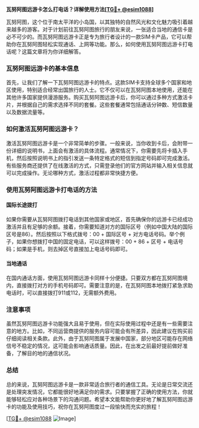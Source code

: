 **瓦努阿图远游卡怎么打电话？详解使用方法[[TG💪+ @esim1088](https://t.me/s/esim1088)]**

瓦努阿图，这个位于南太平洋的小岛国，以其独特的自然风光和文化魅力吸引着越来越多的游客。对于计划前往瓦努阿图旅行的朋友来说，一张适合当地的通信卡是必不可少的。而瓦努阿图远游卡正是专为旅行者设计的一款SIM卡产品，它可以帮助你在瓦努阿图轻松实现通话、上网等功能。那么，如何使用瓦努阿图远游卡打电话呢？这篇文章将为你详细解答。

### 瓦努阿图远游卡的基本信息

首先，让我们了解一下瓦努阿图远游卡的特点。这款SIM卡支持全球多个国家和地区使用，特别适合经常出国旅行的人士。它不仅可以在瓦努阿图本地使用，还能在其他许多国家提供漫游服务。购买瓦努阿图远游卡后，你可以通过多种方式激活卡片，并根据自己的需求选择不同的套餐。这些套餐通常包括通话分钟数、短信数量以及数据流量等。

### 如何激活瓦努阿图远游卡？

激活瓦努阿图远游卡是一个非常简单的步骤。一般来说，当你收到卡后，会附带一份详细的说明书，上面会有激活的具体流程。通常情况下，你需要先将卡插入手机，然后按照说明书上的指引发送一条特定格式的短信到指定号码即可完成激活。有些服务商还提供了在线激活的方式，只需登录他们的官方网站并输入相关信息就可以完成操作。无论哪种方式，激活过程都非常快捷方便。

### 使用瓦努阿图远游卡打电话的方法

#### 国际长途拨打

如果你需要从瓦努阿图拨打电话到其他国家或地区，首先确保你的远游卡已经成功激活并且有足够的余额。接着，你需要知道对方的国际区号（例如中国大陆的国际区号是86）。然后按照以下格式拨号：00 + 国际区号 + 对方电话号码。举个例子，如果你想拨打中国的固定电话，可以这样拨号：00 + 86 + 区号 + 电话号码；如果是手机，则去掉区号直接加上电话号码即可。

#### 当地通话

在国内通话方面，使用瓦努阿图远游卡同样十分便捷。只要双方都在瓦努阿图境内，直接拨打对方的手机号码即可。需要注意的是，在瓦努阿图本地拨打紧急求助电话时，可以直接拨打911或112，无需额外费用。

### 注意事项

虽然瓦努阿图远游卡功能强大且易于使用，但在实际使用过程中还是有一些需要注意的地方。比如，不同运营商提供的服务内容可能会有所差异，因此建议在购买前仔细阅读相关条款。此外，由于瓦努阿图属于发展中国家，部分地区可能存在网络信号不稳定的情况，这可能会影响通话质量。因此，在出发之前最好提前做好准备，了解目的地的通信状况。

### 总结

总的来说，瓦努阿图远游卡是一款非常适合旅行者的通信工具。无论是日常交流还是处理突发情况，它都能很好地满足你的需求。只要掌握了正确的使用方法，你就能够轻松应对各种场景下的沟通问题。希望本文能帮助你更好地了解瓦努阿图远游卡的功能及使用技巧，祝你在瓦努阿图度过一段愉快而充实的旅程！

[[TG💪+ @esim1088](https://t.me/s/esim1088) ![Image](https://i.postimg.cc/4NQfJmqS/Snipaste-2025-05-13-00-14-12.png)]